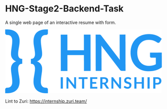 # HNG-Stage2-Backend-Task
A single web page of an interactive resume with form.   
   
   
![hng_image](https://github.com/Ddlawal/hng-stage2-task/blob/main/hng.png)   
   
   
Lint to Zuri: https://internship.zuri.team/

